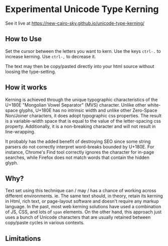 # Experimental Unicode Type Kerning

See it live at https://new-cairo-sky.github.io/unicode-type-kerning/

## How to Use

Set the cursor between the letters you want to kern. Use the keys
`ctrl-.` to increase kerning. Use `ctrl-,` to decrease it.

The text may then be copy/pasted directly into your html source without loosing the type-setting.

## How it works

Kerning is achieved through the unique typographic characteristics of
the U+180E "Mongolian Vowel Separator" (MVS) character. Unlike other
white-space glyphs, U+180E has no intrinsic width and unlike other
Zero-Space Non/Joiner characters, it does adopt typographic css
properties. The result is a variable-width space that is equal to the
value of the letter-spacing css property. Additionally, it is a
non-breaking character and will not result in line-wrapping.

It probably has the added benefit of destroying SEO since some string
parsers do not correctly interpret word-breaks bounded by U+180E. For
instance, Chrome's Find tool correctly ignores the character for in-page
searches, while Firefox does not match words that contain the hidden
glyph.

## Why?

Text set using this technique can / may / has a chance of working across
different environments. ie. The same text should, in theory, retain its
kerning in Html, rich text, or page-layout software and doesn't require
any markup language. In the past, most web kerning solutions have used a
combination of JS, CSS, and lots of `span` elements. On the
other hand, this approach just uses a bunch of Unicode characters that
are usually retained between copy/paste cycles in various contexts.

## Limitations
